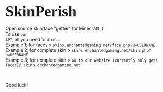<font face="verdana" size=11>SkinPerish</font>
==========

Open source skin/face "getter" for Minecraft ;)
<br>
To use <code>our API</code>, all you need to do is...<br>
Example 1; for faces > <code>skins.enchantedgaming.net/face.php?u=USERNAME</code><br>
Example 2; for complete skin > <code>skins.enchantedgaming.net/skin.php?u=USERNAME</code><br>
Example 3; for complete skin > <code>Go to our website (currently only gets faces)@ skins.enchantedgaming.net</code>














<br><br>
Good luck!









